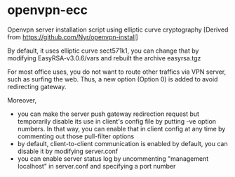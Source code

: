 # openvpn-ecc
Openvpn server installation script using elliptic curve cryptography
[Derived from https://github.com/Nyr/openvpn-install]

By default, it uses elliptic curve sect571k1, you can change that by modifying EasyRSA-v3.0.6/vars and rebuilt the archive easyrsa.tgz

For most office uses, you do not want to route other traffics via VPN server, such as surfing the web. Thus, a new option (Option 0) is added to avoid redirecting gateway.

Moreover,
- you can make the server push gateway redirection request but temporarily disable its use in client's config file by putting -ve option numbers. In that way, you can enable that in client config at any time by commenting out those pull-filter options
- by default, client-to-client communication is enabled by default, you can disable it by modifying server.conf
- you can enable server status log by uncommenting "management localhost" in server.conf and specifying a port number

